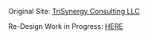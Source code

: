 Original Site:
[TriSynergy Consulting LLC](www.trisynergyllc.com)

Re-Design Work in Progress:
[HERE](unnatural-hearing.surge.sh)